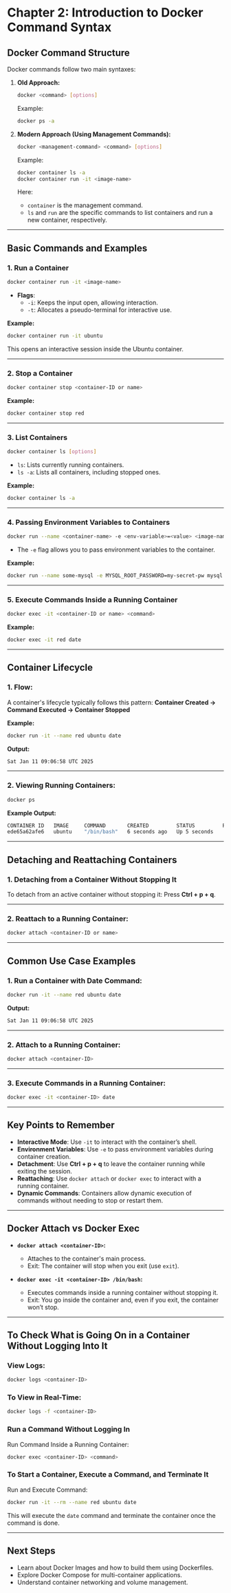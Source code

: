 
# Chapter 2: Introduction to Docker Command Syntax

## Docker Command Structure
Docker commands follow two main syntaxes:

1. **Old Approach:**
   ```bash
   docker <command> [options]
   ```
   Example:
   ```bash
   docker ps -a
   ```

2. **Modern Approach (Using Management Commands):**
   ```bash
   docker <management-command> <command> [options]
   ```
   Example:
   ```bash
   docker container ls -a
   docker container run -it <image-name>
   ```
   Here:
   - `container` is the management command.
   - `ls` and `run` are the specific commands to list containers and run a new container, respectively.

---

## Basic Commands and Examples

### 1. Run a Container
```bash
docker container run -it <image-name>
```
- **Flags**:
  - `-i`: Keeps the input open, allowing interaction.
  - `-t`: Allocates a pseudo-terminal for interactive use.

**Example:**
```bash
docker container run -it ubuntu
```
This opens an interactive session inside the Ubuntu container.

---

### 2. Stop a Container
```bash
docker container stop <container-ID or name>
```
**Example:**
```bash
docker container stop red
```

---

### 3. List Containers
```bash
docker container ls [options]
```
- `ls`: Lists currently running containers.
- `ls -a`: Lists all containers, including stopped ones.

**Example:**
```bash
docker container ls -a
```

---

### 4. Passing Environment Variables to Containers
```bash
docker run --name <container-name> -e <env-variable>=<value> <image-name>
```
- The `-e` flag allows you to pass environment variables to the container.

**Example:**
```bash
docker run --name some-mysql -e MYSQL_ROOT_PASSWORD=my-secret-pw mysql:latest
```

---

### 5. Execute Commands Inside a Running Container
```bash
docker exec -it <container-ID or name> <command>
```
**Example:**
```bash
docker exec -it red date
```

---

## Container Lifecycle

### 1. Flow:
A container's lifecycle typically follows this pattern:
**Container Created → Command Executed → Container Stopped**

**Example:**
```bash
docker run -it --name red ubuntu date
```
**Output:**
```bash
Sat Jan 11 09:06:58 UTC 2025
```

---

### 2. Viewing Running Containers:
```bash
docker ps
```
**Example Output:**
```bash
CONTAINER ID   IMAGE     COMMAND       CREATED         STATUS         PORTS     NAMES
ede65a62afe6   ubuntu    "/bin/bash"   6 seconds ago   Up 5 seconds             red
```

---

## Detaching and Reattaching Containers

### 1. Detaching from a Container Without Stopping It
To detach from an active container without stopping it: Press **Ctrl + p + q**.

---

### 2. Reattach to a Running Container:
```bash
docker attach <container-ID or name>
```

---

## Common Use Case Examples

### 1. Run a Container with Date Command:
```bash
docker run -it --name red ubuntu date
```
**Output:**
```bash
Sat Jan 11 09:06:58 UTC 2025
```

---

### 2. Attach to a Running Container:
```bash
docker attach <container-ID>
```

---

### 3. Execute Commands in a Running Container:
```bash
docker exec -it <container-ID> date
```

---

## Key Points to Remember
- **Interactive Mode**: Use `-it` to interact with the container’s shell.
- **Environment Variables**: Use `-e` to pass environment variables during container creation.
- **Detachment**: Use **Ctrl + p + q** to leave the container running while exiting the session.
- **Reattaching**: Use `docker attach` or `docker exec` to interact with a running container.
- **Dynamic Commands**: Containers allow dynamic execution of commands without needing to stop or restart them.

---

## Docker Attach vs Docker Exec

- **`docker attach <container-ID>`:**
  - Attaches to the container's main process.
  - Exit: The container will stop when you exit (use `exit`).

- **`docker exec -it <container-ID> /bin/bash`:**
  - Executes commands inside a running container without stopping it.
  - Exit: You go inside the container and, even if you exit, the container won’t stop.

---

## To Check What is Going On in a Container Without Logging Into It

### View Logs:
```bash
docker logs <container-ID>
```

### To View in Real-Time:
```bash
docker logs -f <container-ID>
```

### Run a Command Without Logging In
Run Command Inside a Running Container:
```bash
docker exec <container-ID> <command>
```

### To Start a Container, Execute a Command, and Terminate It
Run and Execute Command:
```bash
docker run -it --rm --name red ubuntu date
```
This will execute the `date` command and terminate the container once the command is done.

---

## Next Steps
- Learn about Docker Images and how to build them using Dockerfiles.
- Explore Docker Compose for multi-container applications.
- Understand container networking and volume management.
